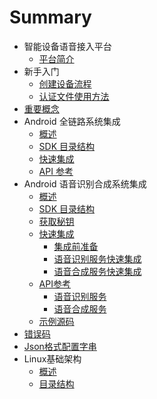 # Summary

* 智能设备语音接入平台
    * [平台简介](introduction.md)
* 新手入门
    * [创建设备流程](rookie-guide/create-device.md)
    * [认证文件使用方法](rookie-guide/usage.md) 
* [重要概念](important-concept.md)
* Android 全链路系统集成
    * [概述](fullLink/introduce.md)
    * [SDK 目录结构](fullLink/sdk_dir.md)
    * [快速集成](fullLink/init_quick.md)
    * [API 参考](fullLink/api_voicerecognize.md)
* Android 语音识别合成系统集成
     * [概述](speechTTS/introduce.md)
     * [SDK 目录结构](speechTTS/sdk_dir.md)
     * [获取秘钥](common/key_secret.md) 
     * [快速集成](speechTTS/init.md)
        * [集成前准备](speechTTS/init_prepare.md)
        * [语音识别服务快速集成](speechTTS/init_speech.md)
        * [语音合成服务快速集成](speechTTS/init_tts.md)
     * [API参考](speechTTS/api.md)
        * [语音识别服务](/speechTTS/api_speech.md)
        * [语音合成服务](/speechTTS/api_tts.md)
     * [示例源码](https://github.com/Rokid/RokidSpeechTTSDemo)
* [错误码](common/err_code.md)
* [Json格式配置字串](common/api_json.md)     
* Linux基础架构
     * [概述](/speechTTS/introduce.md)
     * [目录结构](/linuxsdk/sdk_linux_dir.md)